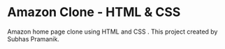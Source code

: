# Amazon Clone - HTML & CSS

Amazon home page clone using HTML and CSS . This project created by Subhas Pramanik.